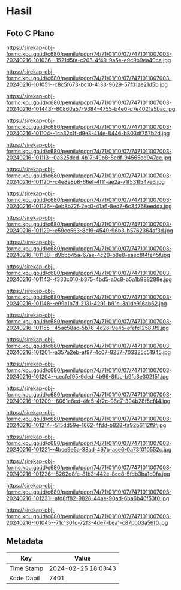 # Hasil

## Foto C Plano

https://sirekap-obj-formc.kpu.go.id/c680/pemilu/pdpr/74/71/01/10/07/7471011007003-20240216-101036--1521d5fa-c263-4f49-9a5e-e9c9b9ea40ca.jpg

https://sirekap-obj-formc.kpu.go.id/c680/pemilu/pdpr/74/71/01/10/07/7471011007003-20240216-101051--c8c5f673-bc10-4133-9629-57f31ae21d5b.jpg

https://sirekap-obj-formc.kpu.go.id/c680/pemilu/pdpr/74/71/01/10/07/7471011007003-20240216-101443--80860a57-9384-4755-b4e0-d7e4021a5bac.jpg

https://sirekap-obj-formc.kpu.go.id/c680/pemilu/pdpr/74/71/01/10/07/7471011007003-20240216-101104--1ca32c1f-d9e3-414e-8446-b803df757b2d.jpg

https://sirekap-obj-formc.kpu.go.id/c680/pemilu/pdpr/74/71/01/10/07/7471011007003-20240216-101113--0a325dcd-4b17-49b8-8edf-94565cd947ce.jpg

https://sirekap-obj-formc.kpu.go.id/c680/pemilu/pdpr/74/71/01/10/07/7471011007003-20240216-101120--c4e8e8b8-66ef-4f11-ae2a-71f531f547e6.jpg

https://sirekap-obj-formc.kpu.go.id/c680/pemilu/pdpr/74/71/01/10/07/7471011007003-20240216-101126--4eb8b72f-2ec0-41a6-8ed7-6c34768eedda.jpg

https://sirekap-obj-formc.kpu.go.id/c680/pemilu/pdpr/74/71/01/10/07/7471011007003-20240216-101129--e59ce563-8c19-4549-96b3-b5762364af3d.jpg

https://sirekap-obj-formc.kpu.go.id/c680/pemilu/pdpr/74/71/01/10/07/7471011007003-20240216-101138--d9bbb45a-67ae-4c20-b8e8-eaec8f4fe45f.jpg

https://sirekap-obj-formc.kpu.go.id/c680/pemilu/pdpr/74/71/01/10/07/7471011007003-20240216-101143--f333c010-b375-4bd5-a0c8-b5a1b988288e.jpg

https://sirekap-obj-formc.kpu.go.id/c680/pemilu/pdpr/74/71/01/10/07/7471011007003-20240216-101148--e99a1b7d-2131-4291-b91c-3a1de916ab62.jpg

https://sirekap-obj-formc.kpu.go.id/c680/pemilu/pdpr/74/71/01/10/07/7471011007003-20240216-101155--45ac58ac-5b78-4d26-9e45-efefc12583f9.jpg

https://sirekap-obj-formc.kpu.go.id/c680/pemilu/pdpr/74/71/01/10/07/7471011007003-20240216-101201--a357a2eb-af97-4c07-8257-703325c51945.jpg

https://sirekap-obj-formc.kpu.go.id/c680/pemilu/pdpr/74/71/01/10/07/7471011007003-20240216-101204--cecfef95-9ded-4b96-8fbc-b9fc3e302151.jpg

https://sirekap-obj-formc.kpu.go.id/c680/pemilu/pdpr/74/71/01/10/07/7471011007003-20240216-101209--6061e6ed-4fe5-4f2c-98e7-394b28f5cf44.jpg

https://sirekap-obj-formc.kpu.go.id/c680/pemilu/pdpr/74/71/01/10/07/7471011007003-20240216-101214--515dd59e-1662-4fdd-b828-fa92b6112f9f.jpg

https://sirekap-obj-formc.kpu.go.id/c680/pemilu/pdpr/74/71/01/10/07/7471011007003-20240216-101221--4bce9e5a-38ad-497b-ace6-0a73f010552c.jpg

https://sirekap-obj-formc.kpu.go.id/c680/pemilu/pdpr/74/71/01/10/07/7471011007003-20240216-101226--5262d8fe-81b3-442e-8cc8-5fdb3ba1d0fa.jpg

https://sirekap-obj-formc.kpu.go.id/c680/pemilu/pdpr/74/71/01/10/07/7471011007003-20240216-101231--afd8ff82-9828-44ae-90ad-6ba6b46f53f0.jpg

https://sirekap-obj-formc.kpu.go.id/c680/pemilu/pdpr/74/71/01/10/07/7471011007003-20240216-101045--71c1301c-72f3-4de7-bea1-c87bb03a56f0.jpg


## Metadata

| Key        | Value               |
| ---------- | ------------------- |
| Time Stamp | 2024-02-25 18:03:43 |
| Kode Dapil | 7401                |



